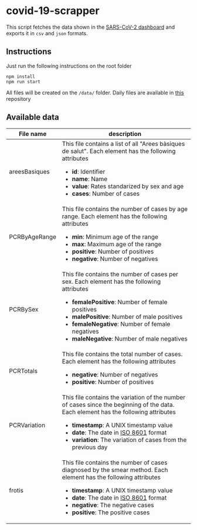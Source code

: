 # covid-19-scrapper

This script fetches the data shown in the [SARS-CoV-2 dashboard](http://aquas.gencat.cat/ca/actualitat/ultimes-dades-coronavirus) and exports it in ``csv`` and ``json`` formats.

## Instructions

Just run the following instructions on the root folder
```
npm install
npm run start
```

All files will be created on the ``/data/`` folder.
Daily files are available in [this](https://github.com/ibesora/covid-19-data) repository

## Available data
| File name | description |
-----|----
areesBasiques | This file contains a list of all "Arees bàsiques de salut". Each element has the following attributes <ul><li><b>id</b>: Identifier</li><li><b>name</b>: Name</li><li><b>value</b>: Rates standarized by sex and age</li><li><b>cases</b>: Number of cases</li></ul>
PCRByAgeRange | This file contains the number of cases by age range. Each element has the following attributes <ul><li><b>min</b>: Minimum age of the range</li><li><b>max</b>: Maximum age of the range</li><li><b>positive</b>: Number of positives</li><li><b>negative</b>: Number of negatives</li></ul>
PCRBySex | This file contains the number of cases per sex. Each element has the following attributes <ul><li><b>femalePositive</b>: Number of female positives</li><li><b>malePositive</b>: Number of male positives</li><li><b>femaleNegative</b>: Number of female negatives</li><li><b>maleNegative</b>: Number of male negatives</li></ul>
PCRTotals | This file contains the total number of cases. Each element has the following attributes <ul><li><b>negative</b>: Number of negatives</li><li><b>positive</b>: Number of positives</li></ul>
PCRVariation | This file contains the variation of the number of cases since the beginning of the data. Each element has the following attributes <ul><li><b>timestamp</b>: A UNIX timestamp value</li><li><b>date</b>: The date in [ISO 8601](https://en.wikipedia.org/wiki/ISO_8601) format</li><li><b>variation</b>: The variation of cases from the previous day</li></ul>
frotis | This file contains the number of cases diagnosed by the smear method. Each element has the following attributes <ul><li><b>timestamp</b>: A UNIX timestamp value</li><li><b>date</b>: The date in [ISO 8601](https://en.wikipedia.org/wiki/ISO_8601) format</li><li><b>negative</b>: The negative cases</li><li><b>positive</b>: The positive cases</li></ul>